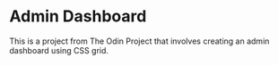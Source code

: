 # Admin Dashboard

This is a project from The Odin Project that involves creating an admin dashboard using CSS grid.

